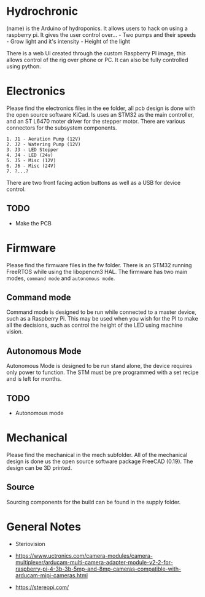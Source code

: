 # Hydrochronic
(name) is the Arduino of hydroponics. It allows users to hack on using a
raspberry pi. It gives the user control over...
    - Two pumps and their speeds
    - Grow light and it's intensity
    - Height of the light

There is a web UI created through the custom Raspberry PI image, this allows
control of the rig over phone or PC. It can also be fully controlled using
python.


# Electronics
Please find the electronics files in the ee folder, all pcb design is done with
the open source software KiCad. Is uses an STM32 as the main controller, and an
ST L6470 moter driver for the stepper motor. There are various connectors for
the subsystem components.  

    1. J1 - Aeration Pump (12V) 
    2. J2 - Watering Pump (12V) 
    3. J3 - LED Stepper 
    4. J4 - LED (24v)
    5. J5 - Misc (12V)
    6. J6 - Misc (24V)
    7. ?...?

There are two front facing action buttons as well as a USB for device control.

## TODO
- Make the PCB


# Firmware
Please find the firmware files in the fw folder.  There is an STM32 running
FreeRTOS while using the libopencm3 HAL. The firmware has two main modes, 
`command mode` and `autonomous mode`.

## Command mode
Command mode is designed to be run while connected to a master device, such as
a Raspberry Pi. This may be used when you wish for the PI to make all the
decisions, such as control the height of the LED using machine vision.

## Autonomous Mode
Autonomous Mode is designed to be run stand alone, the device requires only
power to function. The STM must be pre programmed with a set recipe and is
left for months.

## TODO
- Autonomous mode


# Mechanical
Please find the mechanical in the mech subfolder. All of the mechanical design
is done us the open source software package FreeCAD (0.19). The design can be 3D
printed.

## Source
Sourcing components for the build can be found in the supply folder.

# General Notes
- Steriovision

- https://www.uctronics.com/camera-modules/camera-multiplexer/arducam-multi-camera-adapter-module-v2-2-for-raspberry-pi-4-3b-3b-5mp-and-8mp-cameras-compatible-with-arducam-mipi-cameras.html

- https://stereopi.com/

